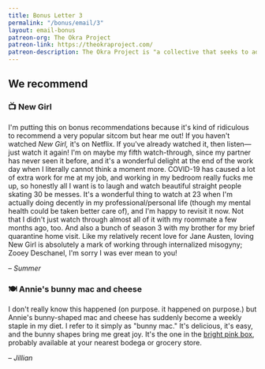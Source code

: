 ```yaml
---
title: Bonus Letter 3
permalink: "/bonus/email/3"
layout: email-bonus
patreon-org: The Okra Project
patreon-link: https://theokraproject.com/
patreon-description: The Okra Project is "a collective that seeks to address the global crisis faced by Black Trans people by bringing home cooked, healthy, and culturally specific meals and resources to Black Trans People wherever we can reach them." A full session is $90—help us get there!
---
```


## We recommend

### 📺 New Girl

I'm putting this on bonus recommendations because it's kind of ridiculous to recommend a very popular sitcom but hear me out! If you haven't watched *New Girl,* it's on Netflix. If you've already watched it, then listen—just watch it again! I'm on maybe my fifth watch-through, since my partner has never seen it before, and it's a wonderful delight at the end of the work day when I literally cannot think a moment more. COVID-19 has caused a lot of extra work for me at my job, and working in my bedroom really fucks me up, so honestly all I want is to laugh and watch beautiful straight people skating 30 be messes. It's a wonderful thing to watch at 23 when I'm actually doing decently in my professional/personal life (though my mental health could be taken better care of), and I'm happy to revisit it now. Not that I didn't just watch through almost all of it with my roommate a few months ago, too. And also a bunch of season 3 with my brother for my brief quarantine home visit. Like my relatively recent love for Jane Austen, loving New Girl is absolutely a mark of working through internalized misogyny; Zooey Deschanel, I'm sorry I was ever mean to you!

– *Summer*

### 🍽️ Annie's bunny mac and cheese

I don't really know this happened (on purpose. it happened on purpose.) but Annie's bunny-shaped mac and cheese has suddenly become a weekly staple in my diet. I refer to it simply as "bunny mac." It's delicious, it's easy, and the bunny shapes bring me great joy. It's the one in the [bright pink box](https://www.annies.com/product/bunny-pasta-with-yummy-cheese-mac-cheese/), probably available at your nearest bodega or grocery store.

– *Jillian*

